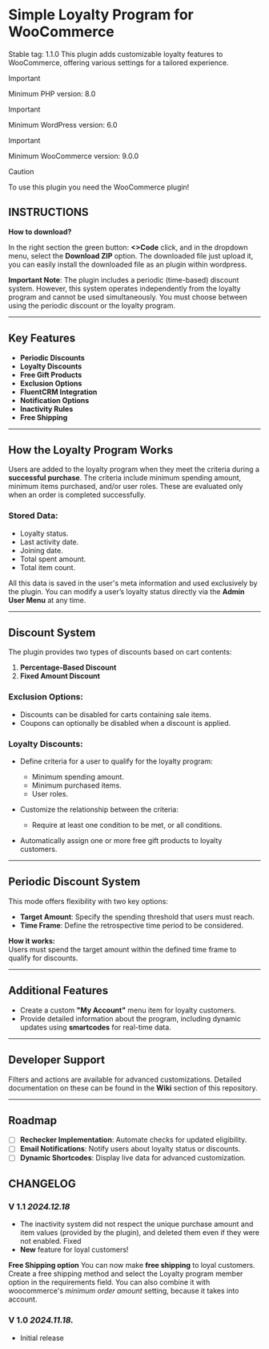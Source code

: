 # Simple Loyalty Program for WooCommerce
Stable tag: 1.1.0
This plugin adds customizable loyalty features to WooCommerce, offering various settings for a tailored experience.


> [!IMPORTANT]
> Minimum PHP version: 8.0

> [!IMPORTANT]
> Minimum WordPress version: 6.0

> [!IMPORTANT]
> Minimum WooCommerce version: 9.0.0


> [!CAUTION]
> To use this plugin you need the WooCommerce plugin!

## INSTRUCTIONS

**How to download?**

In the right section the green button: **<>Code** click, and in the dropdown menu, select the **Download ZIP** option. The downloaded file just upload it, you can easily install the downloaded file as an plugin within wordpress.

**Important Note**: The plugin includes a periodic (time-based) discount system. However, this system operates independently from the loyalty program and cannot be used simultaneously. You must choose between using the periodic discount or the loyalty program.

---

## Key Features

- **Periodic Discounts**
- **Loyalty Discounts**
- **Free Gift Products**
- **Exclusion Options**
- **FluentCRM Integration**
- **Notification Options**
- **Inactivity Rules**
- **Free Shipping**

---

## How the Loyalty Program Works

Users are added to the loyalty program when they meet the criteria during a **successful purchase**. The criteria include minimum spending amount, minimum items purchased, and/or user roles. These are evaluated only when an order is completed successfully.

### Stored Data:
- Loyalty status.
- Last activity date.
- Joining date.
- Total spent amount.
- Total item count.

All this data is saved in the user's meta information and used exclusively by the plugin. You can modify a user’s loyalty status directly via the **Admin User Menu** at any time.

---

## Discount System

The plugin provides two types of discounts based on cart contents:

1. **Percentage-Based Discount**  
2. **Fixed Amount Discount**

### Exclusion Options:
- Discounts can be disabled for carts containing sale items.
- Coupons can optionally be disabled when a discount is applied.

### Loyalty Discounts:
- Define criteria for a user to qualify for the loyalty program:
  - Minimum spending amount.
  - Minimum purchased items.
  - User roles.

- Customize the relationship between the criteria:
  - Require at least one condition to be met, or all conditions.

- Automatically assign one or more free gift products to loyalty customers.

---

## Periodic Discount System

This mode offers flexibility with two key options:
- **Target Amount**: Specify the spending threshold that users must reach.
- **Time Frame**: Define the retrospective time period to be considered.

**How it works:**  
Users must spend the target amount within the defined time frame to qualify for discounts.

---

## Additional Features

- Create a custom **"My Account"** menu item for loyalty customers.
- Provide detailed information about the program, including dynamic updates using **smartcodes** for real-time data.

---

## Developer Support

Filters and actions are available for advanced customizations. Detailed documentation on these can be found in the **Wiki** section of this repository.

---

## Roadmap

- [ ] **Rechecker Implementation**: Automate checks for updated eligibility.
- [ ] **Email Notifications**: Notify users about loyalty status or discounts.
- [ ] **Dynamic Shortcodes**: Display live data for advanced customization.

## CHANGELOG

### V 1.1 *2024.12.18*

* The inactivity system did not respect the unique purchase amount and item values (provided by the plugin), and deleted them even if they were not enabled. Fixed
* **New** feature for loyal customers! 

**Free Shipping option**
You can now make **free shipping** to loyal customers. 
Create a free shipping method and select the Loyalty program member option in the requirements field.
You can also combine it with woocommerce's *minimum order amount* setting, because it takes into account.

### V 1.0 *2024.11.18.*

* Initial release
